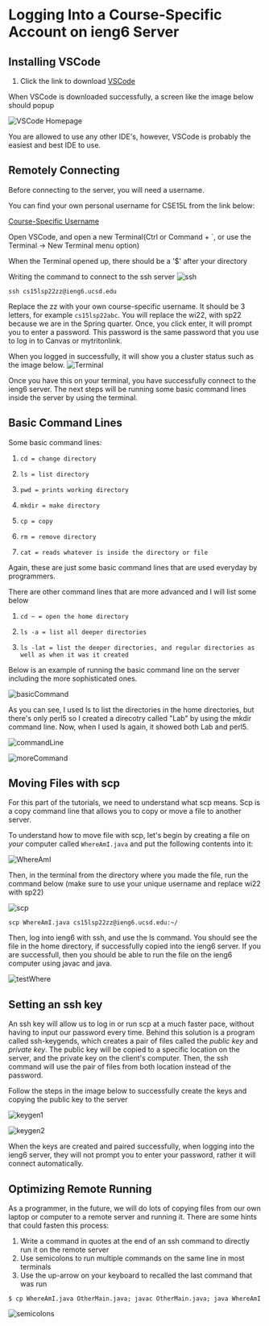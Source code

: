 # **Logging Into a Course-Specific Account on ieng6 Server**
## Installing VSCode

1. Click the link to download [VSCode](https://code.visualstudio.com/)

When VSCode is downloaded successfully, a screen like the image below should popup

![VSCode Homepage](VSCodeHomepage.png)

You are allowed to use any other IDE's, however, VSCode is probably the easiest and best IDE to use.
## Remotely Connecting

Before connecting to the server, you will need a username.

You can find your own personal username for CSE15L from the link below:

[Course-Specific Username](https://sdacs.ucsd.edu/~icc/index.php)

Open VSCode, and open a new Terminal(Ctrl or Command + `, or use the Terminal → New Terminal menu option)

When the Terminal opened up, there should be a '$' after your directory

Writing the command to connect to the ssh server
![ssh](ssh.png)

`ssh cs15lsp22zz@ieng6.ucsd.edu`

Replace the zz with your own course-specific username. It should be 3 letters, for example `cs15lsp22abc`. You will replace the wi22, with sp22 because we are in the Spring quarter. Once, you click enter, it will prompt you to enter a password. This password is the same password that you use to log in to Canvas or mytritonlink.

When you logged in successfully, it will show you a cluster status such as the image below.
![Terminal](TerminalLogIn.png)

Once you have this on your terminal, you have successfully connect to the ieng6 server. The next steps will be running some basic command lines inside the server by using the terminal.
## Basic Command Lines

Some basic command lines:

1. `cd = change directory`

2. `ls = list directory`

3. `pwd = prints working directory`

4. `mkdir = make directory`

5. `cp = copy`

6. `rm = remove directory`

7. `cat = reads whatever is inside the directory or file`

Again, these are just some basic command lines that are used everyday by programmers.

There are other command lines that are more advanced and I will list some below

1. `cd ~ = open the home directory`

2. `ls -a = list all deeper directories`

3. `ls -lat = list the deeper directories, and regular directories as well as when it was it created`

Below is an example of running the basic command line on the server including the more sophisticated ones.

![basicCommand](BasicCommand.png)

As you can see, I used ls to list the directories in the home directories, but there's only perl5 so I created a direcotry called "Lab" by using the mkdir command line. Now, when I used ls again, it showed both Lab and perl5.

![commandLine](commandLine.png)

![moreCommand](moreCommand.png)

## Moving Files with scp

For this part of the tutorials, we need to understand what scp means. Scp is a copy command line that allows you to copy or move a file to another server.

To understand how to move file with scp, let's begin by creating a file on *your* computer called `WhereAmI.java` and put the following contents into it:

![WhereAmI](WhereAmI.png)

Then, in the terminal from the directory where you made the file, run the command below (make sure to use your unique username and replace wi22 with sp22)

![scp](scp.png)

`scp WhereAmI.java cs15lsp22zz@ieng6.ucsd.edu:~/`

Then, log into ieng6 with ssh, and use the ls command. You should see the file in the home directory, if successfully copied into the ieng6 server. If you are successfull, then you should be able to run the file on the ieng6 computer using javac and java.

![testWhere](testWhere.png)

## Setting an ssh key

An ssh key will allow us to log in or run scp at a much faster pace, without having to input our password every time. Behind this solution is a program called ssh-keygends, which creates a pair of files called the *public key* and *private key*. The public key will be copied to a specific location on the server, and the private key on the client's computer. Then, the ssh command will use the pair of files from both location instead of the password. 

Follow the steps in the image below to successfully create the keys and copying the public key to the server

![keygen1](keygen1.png)

![keygen2](keygen2.png)

When the keys are created and paired successfully, when logging into the ieng6 server, they will not prompt you to enter your password, rather it will connect automatically.

## Optimizing Remote Running

As a programmer, in the future, we will do lots of copying files from our own laptop or computer to a remote server and running it. There are some hints that could fasten this process:

1. Write a command in quotes at the end of an ssh command to directly run it on the remote server
2. Use semicolons to run multiple commands on the same line in most terminals
3. Use the up-arrow on your keyboard to recalled the last command that was run

`$ cp WhereAmI.java OtherMain.java; javac OtherMain.java; java WhereAmI`

![semicolons](semicolons.png)